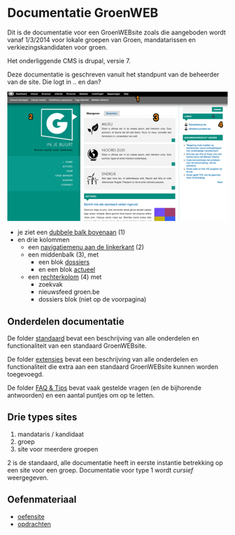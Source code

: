 Documentatie GroenWEB
=====================
Dit is de documentatie voor een GroenWEBsite zoals die aangeboden wordt vanaf 1/3/2014 voor lokale groepen van Groen, mandatarissen en verkiezingskandidaten voor groen.

Het onderliggende CMS is drupal, versie 7.

Deze documentatie is geschreven vanuit het standpunt van de beheerder van de site. Die logt in .. en dan? 

![](beelden/en_dan.png)

* je ziet een [dubbele balk bovenaan](standaard/beheerbalkbovenaan.md) (1)
* en drie kolommen
	* een [navigatiemenu aan de linkerkant](standaard/navigatiemenu_linkerkant.md) (2)
	* een middenbalk (3), met 
		* een blok [dossiers](standaard/dossier_aanmaken.md)
		* en een blok [actueel](standaard/bericht_aanmaken.md)
	* een [rechterkolom](standaard/rechterblokken.md) (4) met 
		* zoekvak
		* nieuwsfeed groen.be
		* dossiers blok (niet op de voorpagina) 	

## Onderdelen documentatie

De folder [standaard](./standaard) bevat een beschrijving van alle onderdelen en functionaliteit van een standaard GroenWEBsite.

De folder [extensies](./extensies) bevat een beschrijving van alle onderdelen en functionaliteit die extra aan een standaard GroenWEBsite kunnen worden toegevoegd.

De folder [FAQ & Tips](faq_tips) bevat vaak gestelde vragen (en de bijhorende antwoorden) en een aantal puntjes om op te letten.


## Drie types sites 

1.  mandataris / kandidaat
2.  groep
3.  site voor meerdere groepen

2 is de standaard, alle documentatie heeft in eerste instantie betrekking op een site voor een groep. Documentatie voor type 1 wordt _cursief_ weergegeven. 


## Oefenmateriaal

* [oefensite](http://oefen3.groenweb.be)
* [opdrachten](./faq_tips/opdrachten.md)
